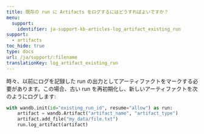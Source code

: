```yaml
---
title: 既存の run に Artifacts をログするにはどうすればよいですか？
menu:
  support:
    identifier: ja-support-kb-articles-log_artifact_existing_run
support:
  - artifacts
toc_hide: true
type: docs
url: /ja/support/:filename
translationKey: log_artifact_existing_run
---
```

時々、以前にログを記録した run の出力としてアーティファクトをマークする必要があります。この場合、古い run を再初期化し、新しいアーティファクトを次のようにログします:

```python
with wandb.init(id="existing_run_id", resume="allow") as run:
    artifact = wandb.Artifact("artifact_name", "artifact_type")
    artifact.add_file("my_data/file.txt")
    run.log_artifact(artifact)
```